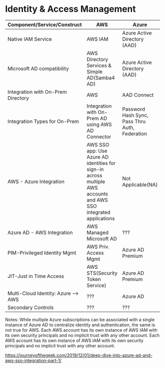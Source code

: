 # Identity & Access Management


| Component/Service/Construct| AWS | Azure | GCP |
|----------------------------|-----|-------|-----|
| Native IAM Service| AWS IAM| Azure Active Directory (AAD) | ??? |
| Microsoft AD compatibility| AWS Directory Services & Simple AD(Samba4 AD)| Azure Active Directory (AAD) | ??? |
| Integration with On-Prem Directory| AWS  | AAD Connect| ??? | 
| Integration Types for On-Prem | Integration with On-Prem AD using AWS AD Connector| Password Hash Sync, Pass Thru Auth, Federation| ??? |
| AWS - Azure Integration| AWS SSO app: Use Azure AD identities for sign-in across multiple AWS accounts and AWS SSO integrated applications | Not Applicable(NA) | NA |
| Azure AD - AWS Integration | AWS Managed Microsoft AD | ??? | ??? | ???|
| PIM-Privileged Identity Mgmt| AWS Priv. Access Mgmt | Azure AD Premium | ??? |
| JIT-Just in Time Access| AWS STS(Security Token Service) | Azure AD Premium | ??? |
| Multi-Cloud Identity: Azure --> AWS| ??? | Azure AD | ??? |
| Secondary Controls| ??? | ??? | ??? |


  

Notes:
While multiple Azure subscriptions can be associated with a single instance of Azure AD to centralize identity and authentication, the same is not true for AWS.  Each AWS account has its own instance of AWS IAM with its own security principals and no implicit trust with any other account.
Each AWS account has its own instance of AWS IAM with its own security principals and no implicit trust with any other account.

https://journeyofthegeek.com/2019/12/01/deep-dive-into-azure-ad-and-aws-sso-integration-part-1/